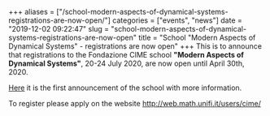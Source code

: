 +++
aliases = ["/school-modern-aspects-of-dynamical-systems-registrations-are-now-open/"]
categories = ["events", "news"]
date = "2019-12-02 09:22:47"
slug = "school-modern-aspects-of-dynamical-systems-registrations-are-now-open"
title = "School \"Modern Aspects of Dynamical Systems\" - registrations are now open"
+++
This is to announce that registrations to the Fondazione CIME school
**"Modern Aspects of Dynamical Systems"**, 20-24 July 2020, are now open
until April 30th, 2020.

[Here](https://www.dinamici.org/?p=1269) it is the first announcement of
the school with more information.

To register please apply on the website
<http://web.math.unifi.it/users/cime/>
